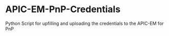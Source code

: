 # APIC-EM-PnP-Credentials
Python Script for upfilling and uploading the credentials to the APIC-EM for PnP
